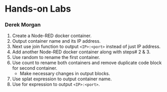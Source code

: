 # Hands-on Labs

### Derek Morgan
1. Create a Node-RED docker container.
2. Output container name and its IP address.
3. Next use join function to output `<IP>:<port>` instead of just IP address.
4. Add another Node-RED docker container along with steps# 2 & 3. 
5. Use random to rename the first container.
6. Use count to rename both containers and remove duplicate code block for second container.
    - Make necessary changes in output blocks. 
8. Use splat expression to output container name. 
9. Use for expression to output `<IP>:<port>`. 
